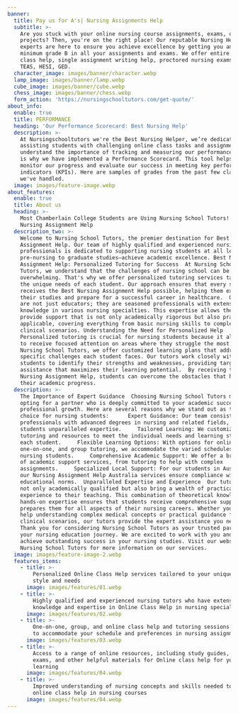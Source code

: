 ```yaml
---
banner:
  title: Pay us for A's| Nursing Assignments Help
  subtitle: >-
    Are you stuck with your online nursing course assignments, exams, or
    projects? Then, you're on the right place! Our reputable Nursing Help's
    experts are here to ensure you achieve excellence by getting you an A or
    minimum grade B in all your assignments and exams. We offer entire online
    class help, single assignment writing help, proctored nursing exams, ATI
    TEAS, HESI, GED.
  character_image: images/banner/character.webp
  lamp_image: images/banner/lamp.webp
  cube_image: images/banner/cube.webp
  chess_image: images/banner/chess.webp
  form_action: 'https://nursingschooltutors.com/get-quote/'
about_info:
  enable: true
  title: PERFORMANCE
  heading: 'Our Performance Scorecard: Best Nursing Help'
  description: >-
    At Nursingschooltutors we're the Best Nursing Helper, we’re dedicated to
    assisting students with challenging online class tasks and assignments. We
    understand the importance of tracking and measuring our performance, which
    is why we have implemented a Performance Scorecard. This tool helps us
    monitor our progress and evaluate our success in meeting key performance
    indicators (KPIs). Here are samples of grades from the past few classes
    we've handled.
  image: images/feature-image.webp
about_features:
  enable: true
  title: About us
  heading: >-
    Most Chamberlain College Students are Using Nursing School Tutors! Best
    Nursing Assignment Help
  description_two: >-
    Welcome to Nursing School Tutors, the premier destination for Best Nursing
    Assignment Help. Our team of highly qualified and experienced nursing
    professionals is dedicated to supporting nursing students at all levels—from
    pre-nursing to graduate studies—achieve academic excellence. Best Nursing
    Assignment Help: Personalized Tutoring for Success  At Nursing School
    Tutors, we understand that the challenges of nursing school can be
    overwhelming. That's why we offer personalized tutoring services tailored to
    the unique needs of each student. Our approach ensures that every student
    receives the Best Nursing Assignment Help possible, helping them excel in
    their studies and prepare for a successful career in healthcare.  Our tutors
    are not just educators; they are seasoned professionals with extensive
    knowledge in various nursing specialties. This expertise allows them to
    provide support that is not only academically rigorous but also practically
    applicable, covering everything from basic nursing skills to complex
    clinical scenarios. Understanding the Need for Personalized Help 
    Personalized tutoring is crucial for nursing students because it allows them
    to receive focused attention on areas where they struggle the most. At
    Nursing School Tutors, we offer customized learning plans that address the
    specific challenges each student faces. Our tutors work closely with
    students to identify their strengths and weaknesses, providing targeted
    assistance that maximizes their learning potential.  By receiving the Best
    Nursing Assignment Help, students can overcome the obstacles that hinder
    their academic progress. 
  description: >-
    The Importance of Expert Guidance  Choosing Nursing School Tutors means
    opting for a partner who is deeply committed to your academic success and
    professional growth. Here are several reasons why we stand out as the best
    choice for nursing students:      Expert Guidance: Our team consists of
    professionals with advanced degrees in nursing and related fields, offering
    students unparalleled expertise.     Tailored Learning: We customize our
    tutoring and resources to meet the individual needs and learning styles of
    each student.     Flexible Learning Options: With options for online,
    one-on-one, and group tutoring, we accommodate the varied schedules of
    nursing students.     Comprehensive Academic Support: We offer a broad range
    of academic support services, from tutoring to help with complex
    assignments.     Specialized Local Support: For our students in Australia,
    our Nursing Assignment Help Australia services ensure compliance with local
    educational norms.  Unparalleled Expertise and Experience  Our tutors are
    not only academically qualified but also bring a wealth of practical
    experience to their teaching. This combination of theoretical knowledge and
    hands-on expertise ensures that students receive comprehensive support that
    prepares them for all aspects of their nursing careers. Whether you need
    help understanding complex medical concepts or practical guidance for
    clinical scenarios, our tutors provide the expert assistance you need. 
    Thank you for considering Nursing School Tutors as your trusted partner in
    your nursing education journey. We are excited to work with you and help you
    achieve outstanding success in your nursing studies. Visit our website at
    Nursing School Tutors for more information on our services. 
  image: images/feature-image-2.webp
  features_items:
    - title: >-
        Personalized Online Class Help services tailored to your unique learning
        style and needs
      image: images/features/01.webp
    - title: >-
        Highly qualified and experienced nursing tutors who have extensive
        knowledge and expertise in Online Class Help in nursing specialties
      image: images/features/02.webp
    - title: >-
        One-on-one, group, and online class help and tutoring sessions available
        to accommodate your schedule and preferences in nursing assignments.
      image: images/features/03.webp
    - title: >-
        Access to a range of online resources, including study guides, practice
        exams, and other helpful materials for Online class help for your
        learning
      image: images/features/04.webp
    - title: >-
        Improved understanding of nursing concepts and skills needed to succeed
        online class help in nursing courses
      image: images/features/04.webp
---
```


